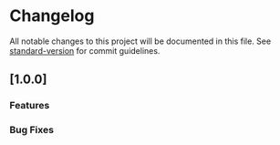 # Changelog

All notable changes to this project will be documented in this file. See [standard-version](https://github.com/conventional-changelog/standard-version) for commit guidelines.

## [1.0.0]


### Features

### Bug Fixes

